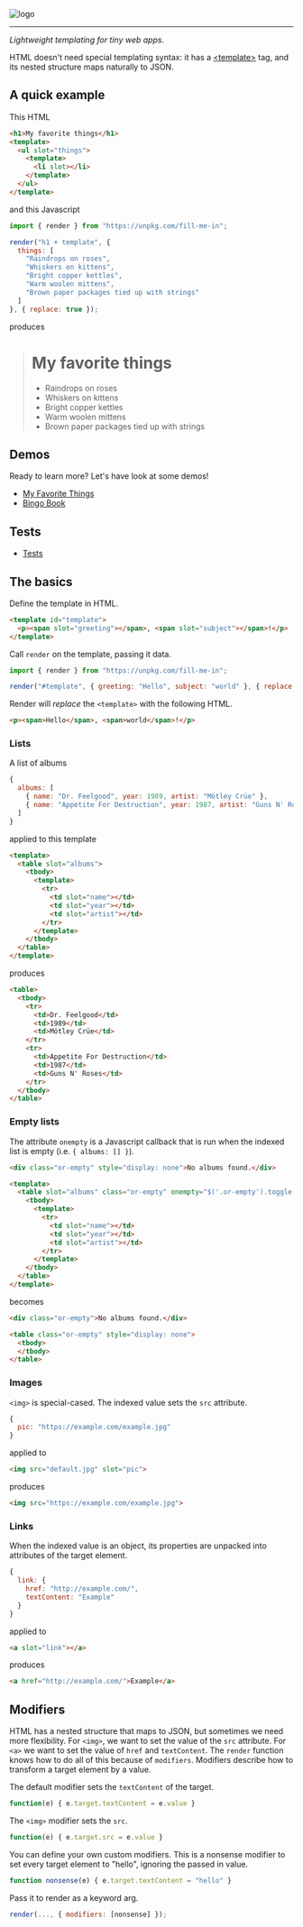 ![logo](https://lcfrs.org/fill-me-in/logo_transparent.png)
***

*Lightweight templating for tiny web apps.*

HTML doesn't need special templating syntax: it has a
[&lt;template&gt;](https://developer.mozilla.org/en-US/docs/Web/HTML/Element/template)
tag, and its nested structure maps naturally to JSON.

## A quick example

This HTML

```html
<h1>My favorite things</h1>
<template>
  <ul slot="things">
    <template>
      <li slot></li>
    </template>
  </ul>
</template>
```

and this Javascript

```javascript
import { render } from "https://unpkg.com/fill-me-in";

render("h1 + template", {
  things: [
    "Raindrops on roses",
    "Whiskers on kittens",
    "Bright copper kettles",
    "Warm woolen mittens",
    "Brown paper packages tied up with strings"
  ]
}, { replace: true });
```

produces

> # My favorite things
> - Raindrops on roses
> - Whiskers on kittens
> - Bright copper kettles
> - Warm woolen mittens
> - Brown paper packages tied up with strings

## Demos

Ready to learn more? Let's have look at some demos!

- [My Favorite Things](https://codepen.io/lcfrs/pen/mdbvmgd?editors=1010)
- [Bingo Book](https://codepen.io/lcfrs/pen/WNeMGNg/?editors=1010)

## Tests

- [Tests](https://lcfrs.org/fill-me-in/tests.html)

## The basics

Define the template in HTML.

```html
<template id="template">
  <p><span slot="greeting"></span>, <span slot="subject"></span>!</p>
</template>
```

Call `render` on the template, passing it data.

```javascript
import { render } from "https://unpkg.com/fill-me-in";

render("#template", { greeting: "Hello", subject: "world" }, { replace: true });
```

Render will *replace* the `<template>` with the following HTML.

```html
<p><span>Hello</span>, <span>world</span>!</p>
```

### Lists

A list of albums

```javascript
{
  albums: [
    { name: "Dr. Feelgood", year: 1989, artist: "Mötley Crüe" },
    { name: "Appetite For Destruction", year: 1987, artist: "Guns N' Roses" }
  ]
}
```

applied to this template

```html
<template>
  <table slot="albums">
    <tbody>
      <template>
        <tr>
          <td slot="name"></td>
          <td slot="year"></td>
          <td slot="artist"></td>
        </tr>
      </template>
    </tbody>
  </table>
</template>
```

produces

```html
<table>
  <tbody>
    <tr>
      <td>Dr. Feelgood</td>
      <td>1989</td>
      <td>Mötley Crüe</td>
    </tr>
    <tr>
      <td>Appetite For Destruction</td>
      <td>1987</td>
      <td>Guns N' Roses</td>
    </tr>
  </tbody>
</table>
```

### Empty lists

The attribute `onempty` is a Javascript callback that is run when the indexed
list is empty (i.e. `{ albums: [] }`).

```html
<div class="or-empty" style="display: none">No albums found.</div>

<template>
  <table slot="albums" class="or-empty" onempty="$('.or-empty').toggle()">
    <tbody>
      <template>
        <tr>
          <td slot="name"></td>
          <td slot="year"></td>
          <td slot="artist"></td>
        </tr>
      </template>
    </tbody>
  </table>
</template>
```

becomes

```html
<div class="or-empty">No albums found.</div>

<table class="or-empty" style="display: none">
  <tbody>
  </tbody>
</table>
```

### Images

`<img>` is special-cased. The indexed value sets the `src` attribute.

```javascript
{
  pic: "https://example.com/example.jpg"
}
```

applied to

```html
<img src="default.jpg" slot="pic">
```

produces

```html
<img src="https://example.com/example.jpg">
```

### Links

When the indexed value is an object, its properties are unpacked into
attributes of the target element.

```javascript
{
  link: {
    href: "http://example.com/",
    textContent: "Example"
  }
}
```

applied to

```html
<a slot="link"></a>
```

produces

```html
<a href="http://example.com/">Example</a>
```

## Modifiers

HTML has a nested structure that maps to JSON, but sometimes we need more
flexibility. For `<img>`, we want to set the value of the `src` attribute. For
`<a>` we want to set the value of `href` and `textContent`. The `render`
function knows how to do all of this because of `modifiers`. Modifiers describe
how to transform a target element by a value.

The default modifier sets the `textContent` of the target.

```javascript
function(e) { e.target.textContent = e.value }
```

The `<img>` modifier sets the `src`.

```javascript
function(e) { e.target.src = e.value }
```

You can define your own custom modifiers.  This is a nonsense modifier to set
every target element to "hello", ignoring the passed in value.

```javascript
function nonsense(e) { e.target.textContent = "hello" }
```

Pass it to render as a keyword arg.

```javascript
render(..., { modifiers: [nonsense] });
```
